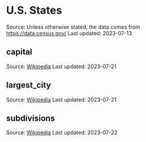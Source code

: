 # U.S. States

Source: Unless otherwise stated, the data comes from https://data.census.gov/
Last updated: 2023-07-13

## capital
Source: [Wikipedia](https://en.wikipedia.org/wiki/List_of_states_and_territories_of_the_United_States)
Last updated: 2023-07-21

## largest_city
Source: [Wikipedia](https://en.wikipedia.org/wiki/List_of_states_and_territories_of_the_United_States)
Last updated: 2023-07-21

## subdivisions
Source: [Wikipedia](https://en.wikipedia.org/wiki/County_statistics_of_the_United_States)
Last updated: 2023-07-22
